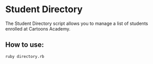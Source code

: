 # Student Directory #

The Student Directory script allows you to manage a list of students enrolled at Cartoons Academy.

## How to use: ##

```shell
ruby directory.rb
```
